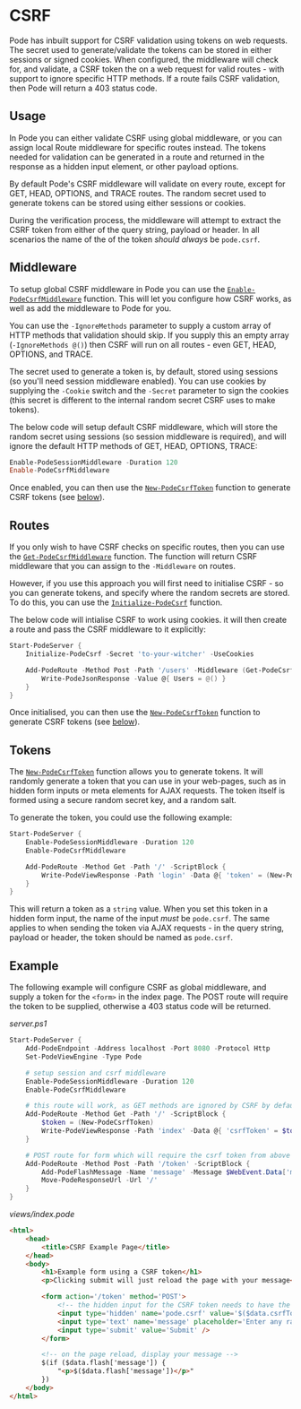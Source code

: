 # CSRF

Pode has inbuilt support for CSRF validation using tokens on web requests. The secret used to generate/validate the tokens can be stored in either sessions or signed cookies. When configured, the middleware will check for, and validate, a CSRF token the on a web request for valid routes - with support to ignore specific HTTP methods. If a route fails CSRF validation, then Pode will return a 403 status code.

## Usage

In Pode you can either validate CSRF using global middleware, or you can assign local Route middleware for specific routes instead. The tokens needed for validation can be generated in a route and returned in the response as a hidden input element, or other payload options.

By default Pode's CSRF middleware will validate on every route, except for GET, HEAD, OPTIONS, and TRACE routes. The random secret used to generate tokens can be stored using either sessions or cookies.

During the verification process, the middleware will attempt to extract the CSRF token from either of the query string, payload or header. In all scenarios the name of the of the token *should always* be `pode.csrf`.

## Middleware

To setup global CSRF middleware in Pode you can use the [`Enable-PodeCsrfMiddleware`](../../../../Functions/Middleware/Enable-PodeCsrfMiddleware) function. This will let you configure how CSRF works, as well as add the middleware to Pode for you.

You can use the `-IgnoreMethods` parameter to supply a custom array of HTTP methods that validation should skip. If you supply this an empty array (`-IgnoreMethods @()`) then CSRF will run on all routes - even GET, HEAD, OPTIONS, and TRACE.

The secret used to generate a token is, by default, stored using sessions (so you'll need session middleware enabled). You can use cookies by supplying the `-Cookie` switch and the `-Secret` parameter to sign the cookies (this secret is different to the internal random secret CSRF uses to make tokens).

The below code will setup default CSRF middleware, which will store the random secret using sessions (so session middleware is required), and will ignore the default HTTP methods of GET, HEAD, OPTIONS, TRACE:

```powershell
Enable-PodeSessionMiddleware -Duration 120
Enable-PodeCsrfMiddleware
```

Once enabled, you can then use the [`New-PodeCsrfToken`](../../../../Functions/Middleware/New-PodeCsrfToken) function to generate CSRF tokens (see [below](#tokens)).

## Routes

If you only wish to have CSRF checks on specific routes, then you can use the [`Get-PodeCsrfMiddleware`](../../../../Functions/Middleware/Get-PodeCsrfMiddleware) function. The function will return CSRF middleware that you can assign to the `-Middleware` on routes.

However, if you use this approach you will first need to initialise CSRF - so you can generate tokens, and specify where the random secrets are stored. To do this, you can use the [`Initialize-PodeCsrf`](../../../../Functions/Middleware/Initialize-PodeCsrf) function.

The below code will intialise CSRF to work using cookies. it will then create a route and pass the CSRF middleware to it explicitly:

```powershell
Start-PodeServer {
    Initialize-PodeCsrf -Secret 'to-your-witcher' -UseCookies

    Add-PodeRoute -Method Post -Path '/users' -Middleware (Get-PodeCsrfMiddleware) -ScriptBlock {
        Write-PodeJsonResponse -Value @{ Users = @() }
    }
}
```

Once initialised, you can then use the [`New-PodeCsrfToken`](../../../../Functions/Middleware/New-PodeCsrfToken) function to generate CSRF tokens (see [below](#tokens)).

## Tokens

The [`New-PodeCsrfToken`](../../../../Functions/Middleware/New-PodeCsrfToken) function allows you to generate tokens. It will randomly generate a token that you can use in your web-pages, such as in hidden form inputs or meta elements for AJAX requests. The token itself is formed using a secure random secret key, and a random salt.

To generate the token, you could use the following example:

```powershell
Start-PodeServer {
    Enable-PodeSessionMiddleware -Duration 120
    Enable-PodeCsrfMiddleware

    Add-PodeRoute -Method Get -Path '/' -ScriptBlock {
        Write-PodeViewResponse -Path 'login' -Data @{ 'token' = (New-PodeCsrfToken) }
    }
}
```

This will return a token as a `string` value. When you set this token in a hidden form input, the name of the input *must* be `pode.csrf`. The same applies to when sending the token via AJAX requests - in the query string, payload or header, the token should be named as `pode.csrf`.

## Example

The following example will configure CSRF as global middleware, and supply a token for the `<form>` in the index page. The POST route will require the token to be supplied, otherwise a 403 status code will be returned.

*server.ps1*
```powershell
Start-PodeServer {
    Add-PodeEndpoint -Address localhost -Port 8080 -Protocol Http
    Set-PodeViewEngine -Type Pode

    # setup session and csrf middleware
    Enable-PodeSessionMiddleware -Duration 120
    Enable-PodeCsrfMiddleware

    # this route will work, as GET methods are ignored by CSRF by default
    Add-PodeRoute -Method Get -Path '/' -ScriptBlock {
        $token = (New-PodeCsrfToken)
        Write-PodeViewResponse -Path 'index' -Data @{ 'csrfToken' = $token } -FlashMessages
    }

    # POST route for form which will require the csrf token from above
    Add-PodeRoute -Method Post -Path '/token' -ScriptBlock {
        Add-PodeFlashMessage -Name 'message' -Message $WebEvent.Data['message']
        Move-PodeResponseUrl -Url '/'
    }
}
```

*views/index.pode*
```html
<html>
    <head>
        <title>CSRF Example Page</title>
    </head>
    <body>
        <h1>Example form using a CSRF token</h1>
        <p>Clicking submit will just reload the page with your message</p>

        <form action='/token' method='POST'>
            <!-- the hidden input for the CSRF token needs to have the name 'pode.csrf' -->
            <input type='hidden' name='pode.csrf' value='$($data.csrfToken)' />
            <input type='text' name='message' placeholder='Enter any random text' />
            <input type='submit' value='Submit' />
        </form>

        <!-- on the page reload, display your message -->
        $(if ($data.flash['message']) {
            "<p>$($data.flash['message'])</p>"
        })
    </body>
</html>
```
